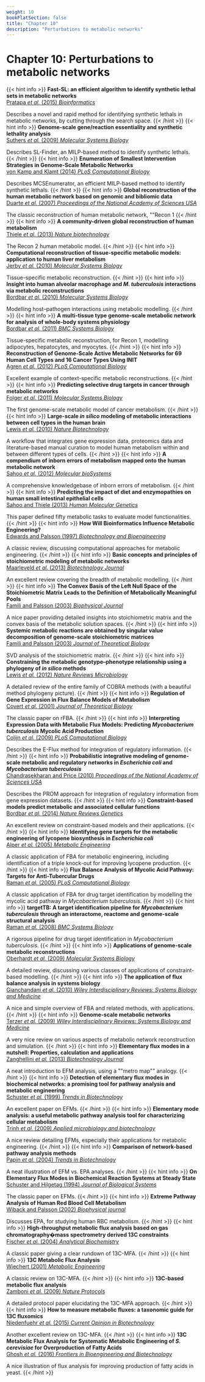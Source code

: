 ```yaml
---
weight: 10
bookFlatSection: false
title: "Chapter 10"
description: "Perturbations to metabolic networks"
---
```


# Chapter 10: Perturbations to metabolic networks

{{< hint info >}}
**Fast-SL: an efficient algorithm to identify synthetic lethal sets in metabolic networks**   
[Pratapa _et al._  (2015) _Bioinformatics_](http://doi.org/10.1093/bioinformatics/btv352)

Describes a novel and rapid method for identifying synthetic lethals in metabolic networks, by cutting through the search space.
{{< /hint >}}
{{< hint info >}}
**Genome-scale gene/reaction essentiality and synthetic lethality analysis**   
[Suthers _et al._  (2009) _Molecular Systems Biology_](http://doi.org/10.1038/msb.2009.56)

Describes SL-Finder, an MILP-based method to identify synthetic lethals.
{{< /hint >}}
{{< hint info >}}
**Enumeration of Smallest Intervention Strategies in Genome-Scale Metabolic Networks**   
[von Kamp and Klamt (2014) _PLoS Computational Biology_](http://doi.org/10.1371/journal.pcbi.1003378)

Describes MCSEnumerator, an efficient MILP-based method to identify synthetic lethals.
{{< /hint >}}
{{< hint info >}}
**Global reconstruction of the human metabolic network based on genomic and bibliomic data**   
[Duarte _et al._ (2007) _Proceedings of the National Academy of Sciences USA_](http://doi.org/10.1073/pnas.0610772104)

The classic reconstruction of human metabolic network, ""Recon 1
{{< /hint >}}
{{< hint info >}}
**A community-driven global reconstruction of human metabolism**   
[Thiele _et al._ (2013) _Nature biotechnology_](http://doi.org/10.1038/nbt.2488)

The Recon 2 human metabolic model.
{{< /hint >}}
{{< hint info >}}
**Computational reconstruction of tissue-specific metabolic models: application to human liver metabolism**   
[Jerby _et al._ (2010) _Molecular Systems Biology_](http://doi.org/10.1038/msb.2010.56)

Tissue-specific metabolic reconstruction.
{{< /hint >}}
{{< hint info >}}
**Insight into human alveolar macrophage and _M. tuberculosis_ interactions via metabolic reconstructions**   
[Bordbar _et al._ (2010) _Molecular Systems Biology_](http://doi.org/10.1038/msb.2010.68)

Modelling host&ndash;pathogen interactions using metabolic modelling.
{{< /hint >}}
{{< hint info >}}
**A multi-tissue type genome-scale metabolic network for analysis of whole-body systems physiology**   
[Bordbar _et al._ (2011) _BMC Systems Biology_](http://doi.org/10.1186/1752-0509-5-180)

Tissue-specific metabolic reconstruction, for Recon 1, modelling adipocytes, hepatocytes, and myocytes.
{{< /hint >}}
{{< hint info >}}
**Reconstruction of Genome-Scale Active Metabolic Networks for 69 Human Cell Types and 16 Cancer Types Using INIT**   
[Agren _et al._ (2012) _PLoS Computational Biology_](http://doi.org/10.1371/journal.pcbi.1002518)

Excellent example of context-specific metabolic reconstructions.
{{< /hint >}}
{{< hint info >}}
**Predicting selective drug targets in cancer through metabolic networks**   
[Folger _et al._ (2011) _Molecular Systems Biology_](http://doi.org/10.1038/msb.2011.35)

The first genome-scale metabolic model of cancer metabolism.
{{< /hint >}}
{{< hint info >}}
**Large-scale _in silico_ modeling of metabolic interactions between cell types in the human brain**   
[Lewis _et al._ (2010) _Nature Biotechnology_](http://doi.org/10.1038/nbt.1711)

A workflow that integrates gene expression data, proteomics data and literature-based manual curation to model human metabolism within and between different types of cells.
{{< /hint >}}
{{< hint info >}}
**A compendium of inborn errors of metabolism mapped onto the human metabolic network**   
[Sahoo _et al._ (2012) _Molecular bioSystems_](http://doi.org/10.1039/c2mb25075f)

A comprehensive knowledgebase of inborn errors of metabolism.
{{< /hint >}}
{{< hint info >}}
**Predicting the impact of diet and enzymopathies on human small intestinal epithelial cells**   
[Sahoo and Thiele (2013) _Human Molecular Genetics_](http://doi.org/10.1093/hmg/ddt119)

This paper defined fifty metabolic tasks to evaluate model functionalities.
{{< /hint >}}
{{< hint info >}}
**How Will Bioinformatics Influence Metabolic Engineering?**   
[Edwards and Palsson (1997) _Biotechnology and Bioengineering_](http://doi.org/10.1002/(sici)1097-0290(19980420)58:2/3<162::aid-bit8>3.0.co;2-j)

A classic review, discussing computational approaches for metabolic engineering.
{{< /hint >}}
{{< hint info >}}
**Basic concepts and principles of stoichiometric modeling of metabolic networks**   
[Maarleveld _et al._ (2013) _Biotechnology Journal_](http://doi.org/10.1002/biot.201200291)

An excellent review covering the breadth of metabolic modelling.
{{< /hint >}}
{{< hint info >}}
**The Convex Basis of the Left Null Space of the Stoichiometric Matrix Leads to the Definition of Metabolically Meaningful Pools**   
[Famili and Palsson (2003) _Biophysical Journal_](http://doi.org/10.1016/S0006-3495(03)74450-6)

A nice paper providing detailed insights into stoichiometric matrix and the convex basis of the metabolic solution spaces.
{{< /hint >}}
{{< hint info >}}
**Systemic metabolic reactions are obtained by singular value decomposition of genome-scale stoichiometric matrices**   
[Famili and Palsson (2003) _Journal of Theoretical Biology_](http://doi.org/10.1016/S0022-5193(03)00146-2)

SVD analysis of the stoichiometric matrix.
{{< /hint >}}
{{< hint info >}}
**Constraining the metabolic genotype&ndash;phenotype relationship using a phylogeny of _in silico_ methods**   
[Lewis _et al._ (2012) _Nature Reviews Microbiology_](http://doi.org/10.1038/nrmicro2737)

A detailed review of the entire family of COBRA methods (with a beautiful method phylogeny picture).
{{< /hint >}}
{{< hint info >}}
**Regulation of Gene Expression in Flux Balance Models of Metabolism**   
[Covert _et al._ (2001) _Journal of Theoretical Biology_](http://doi.org/10.1006/jtbi.2001.2405)

The classic paper on rFBA.
{{< /hint >}}
{{< hint info >}}
**Interpreting Expression Data with Metabolic Flux Models: Predicting _Mycobacterium tuberculosis_ Mycolic Acid Production**   
[Colijn _et al._ (2009) _PLoS Computational Biology_](http://doi.org/10.1371/journal.pcbi.1000489)

Describes the E-Flux method for integration of regulatory information.
{{< /hint >}}
{{< hint info >}}
**Probabilistic integrative modeling of genome-scale metabolic and regulatory networks in _Escherichia coli_ and _Mycobacterium tuberculosis_**   
[Chandrasekharan and Price (2010) _Proceedings of the National Academy of Sciences USA_](http://doi.org/10.1073/pnas.1005139107)

Describes the PROM approach for integration of regulatory information from gene expression datasets.
{{< /hint >}}
{{< hint info >}}
**Constraint-based models predict metabolic and associated cellular functions**   
[Bordbar _et al._ (2014) _Nature Reviews Genetics_](http://doi.org/10.1038/nrg3643)

An excellent review on constraint-based models and their applications.
{{< /hint >}}
{{< hint info >}}
**Identifying gene targets for the metabolic engineering of lycopene biosynthesis in _Escherichia coli_**   
[Alper _et al._ (2005) _Metabolic Engineering_](http://doi.org/10.1016/j.ymben.2004.12.003)

A classic application of FBA for metabolic engineering, including identification of a triple knock-out for improving lycopene production.
{{< /hint >}}
{{< hint info >}}
**Flux Balance Analysis of Mycolic Acid Pathway: Targets for Anti-Tubercular Drugs**   
[Raman _et al._ (2005) _PLoS Computational Biology_](http://doi.org/10.1371/journal.pcbi.0010046)

A classic application of FBA for drug target identification by modelling the mycolic acid pathway in _Mycobacterium tuberculosis_.
{{< /hint >}}
{{< hint info >}}
**targetTB: A target identification pipeline for _Mycobacterium tuberculosis_ through an interactome, reactome and genome-scale structural analysis**   
[Raman _et al._ (2008) _BMC Systems Biology_](http://doi.org/10.1186/1752-0509-2-109)

A rigorous pipeline for drug target identification in _Mycobacterium tuberculosis_.
{{< /hint >}}
{{< hint info >}}
**Applications of genome-scale metabolic reconstructions**   
[Oberhardt _et al._ (2009) _Molecular Systems Biology_](http://doi.org/10.1038/msb.2009.77)

A detailed review, discussing various classes of applications of constraint-based modelling.
{{< /hint >}}
{{< hint info >}}
**The application of flux balance analysis in systems biology**   
[Gianchandani _et al._ (2010) _Wiley Interdisciplinary Reviews: Systems Biology and Medicine_](http://doi.org/10.1002/wsbm.60)

A nice and simple overview of FBA and related methods, with applications.
{{< /hint >}}
{{< hint info >}}
**Genome-scale metabolic networks**   
[Terzer _et al._ (2009) _Wiley Interdisciplinary Reviews: Systems Biology and Medicine_](http://doi.org/10.1002/wsbm.37)

A very nice review on various aspects of metabolic network reconstruction and simulation.
{{< /hint >}}
{{< hint info >}}
**Elementary flux modes in a nutshell: Properties, calculation and applications**   
[Zanghellini _et al._ (2013) _Biotechnology Journal_](http://doi.org/10.1002/biot.201200269)

A neat introduction to EFM analysis, using a ""metro map"" analogy.
{{< /hint >}}
{{< hint info >}}
**Detection of elementary flux modes in biochemical networks: a promising tool for pathway analysis and metabolic engineering**   
[Schuster _et al._ (1999) _Trends in Biotechnology_](http://doi.org/10.1016/S0167-7799(98)01290-6)

An excellent paper on EFMs.
{{< /hint >}}
{{< hint info >}}
**Elementary mode analysis: a useful metabolic pathway analysis tool for characterizing cellular metabolism**   
[Trinh _et al._ (2009) _Applied microbiology and biotechnology_](http://doi.org/10.1007/s00253-008-1770-1)

A nice review detailing EFMs, especially their applications for metabolic engineering.
{{< /hint >}}
{{< hint info >}}
**Comparison of network-based pathway analysis methods**   
[Papin _et al._ (2004) _Trends in Biotechnology_](http://doi.org/10.1016/j.tibtech.2004.06.010)

A neat illustration of EFM vs. EPA analyses.
{{< /hint >}}
{{< hint info >}}
**On Elementary Flux Modes in Biochemical Reaction Systems at Steady State**   
[Schuster and Hilgetag (1994) _Journal of Biological Systems_](http://doi.org/10.1142/S0218339094000131)

The classic paper on EFMs.
{{< /hint >}}
{{< hint info >}}
**Extreme Pathway Analysis of Human Red Blood Cell Metabolism**   
[Wiback and Palsson (2002) _Biophysical journal_](http://doi.org/10.1016/s0006-3495(02)75210-7)

Discusses EPA, for studying human RBC metabolism.
{{< /hint >}}
{{< hint info >}}
**High-throughput metabolic flux analysis based on gas chromatography�mass spectrometry derived 13C constraints**   
[Fischer _et al._ (2004) _Analytical Biochemistry_](http://doi.org/10.1016/j.ab.2003.10.036)

A classic paper giving a clear rundown of 13C-MFA.
{{< /hint >}}
{{< hint info >}}
**13C Metabolic Flux Analysis**   
[Wiechert (2001) _Metabolic Engineering_](http://doi.org/10.1006/mben.2001.0187)

A classic review on 13C-MFA.
{{< /hint >}}
{{< hint info >}}
**13C-based metabolic flux analysis**   
[Zamboni _et al._ (2009) _Nature Protocols_](http://doi.org/10.1038/nprot.2009.58)

A detailed protocol paper elucidating the 13C-MFA approach.
{{< /hint >}}
{{< hint info >}}
**How to measure metabolic fluxes: a taxonomic guide for 13C fluxomics**   
[Niedenfuehr _et al._ (2015) _Current Opinion in Biotechnology_](http://doi.org/10.1016/j.copbio.2014.12.003)

Another excellent review on 13C-MFA.
{{< /hint >}}
{{< hint info >}}
**13C Metabolic Flux Analysis for Systematic Metabolic Engineering of _S. cerevisiae_ for Overproduction of Fatty Acids**   
[Ghosh _et al._ (2016) _Frontiers in Bioengineering and Biotechnology_](http://doi.org/10.3389/fbioe.2016.00076)

A nice illustration of flux analysis for improving production of fatty acids in yeast.
{{< /hint >}}
